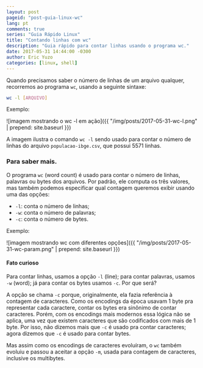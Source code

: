 ```yaml
---
layout: post
pageid: "post-guia-linux-wc"
lang: pt
comments: true
series: "Guia Rápido Linux"
title: "Contando linhas com wc"
description: "Guia rápido para contar linhas usando o programa wc."
date: 2017-05-31 14:44:00 -0300
author: Eric Yuzo
categories: [linux, shell]
---
```

Quando precisamos saber o número de linhas de um arquivo qualquer, recorremos ao programa `wc`, usando a seguinte sintaxe:

```bash
wc -l [ARQUIVO]
```

Exemplo:

![imagem mostrando o wc -l em ação]({{ "/img/posts/2017-05-31-wc-l.png" | prepend: site.baseurl }})

A imagem ilustra o comando `wc -l` sendo usado para contar o número de linhas do arquivo `populacao-ibge.csv`, que possui 5571 linhas.

### Para saber mais.

O programa `wc` (word count) é usado para contar o número de linhas, palavras ou bytes dos arquivos. Por padrão, ele computa os três valores, mas também podemos especificar qual contagem queremos exibir usando uma das opções:

- `-l`: conta o número de linhas;
- `-w`: conta o número de palavras;
- `-c`: conta o número de bytes.

Exemplo:

![imagem mostrando wc com diferentes opções]({{ "/img/posts/2017-05-31-wc-param.png" | prepend: site.baseurl }})

#### Fato curioso

Para contar linhas, usamos a opção `-l` (line); para contar palavras, usamos `-w` (word); já para contar os bytes usamos `-c`. Por que será?

A opção se chama `-c` porque, originalmente, ela fazia referência à contagem de caracteres. Como os encodings da época usavam 1 byte pra representar cada caractere, contar os bytes era sinônimo de contar caracteres. Porém, com os encodings mais modernos essa lógica não se aplica, uma vez que existem caracteres que são codificados com mais de 1 byte. Por isso, não dizemos mais que `-c` é usado pra contar caracteres; agora dizemos que `-c` é usado para contar bytes.

Mas assim como os encodings de caracteres evoluíram, o `wc` também evoluiu e passou a aceitar a opção `-m`, usada para contagem de caracteres, inclusive os multibytes.
